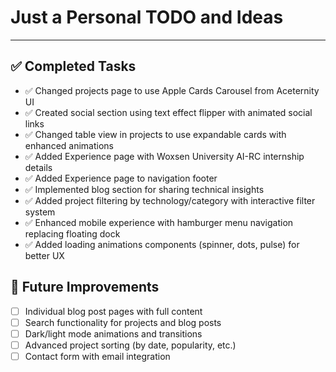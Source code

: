 # Just a Personal TODO and Ideas
___

## ✅ Completed Tasks
- ✅ Changed projects page to use Apple Cards Carousel from Aceternity UI
- ✅ Created social section using text effect flipper with animated social links
- ✅ Changed table view in projects to use expandable cards with enhanced animations
- ✅ Added Experience page with Woxsen University AI-RC internship details
- ✅ Added Experience page to navigation footer
- ✅ Implemented blog section for sharing technical insights
- ✅ Added project filtering by technology/category with interactive filter system
- ✅ Enhanced mobile experience with hamburger menu navigation replacing floating dock
- ✅ Added loading animations components (spinner, dots, pulse) for better UX

## 🔄 Future Improvements
- [ ] Individual blog post pages with full content
- [ ] Search functionality for projects and blog posts
- [ ] Dark/light mode animations and transitions
- [ ] Advanced project sorting (by date, popularity, etc.)
- [ ] Contact form with email integration
